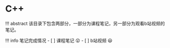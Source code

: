 # C++

!!! abstract
    该目录下包含两部分，一部分为课程笔记，另一部分为观看b站视频的笔记。

!!! info 笔记完成情况
    - [ ] 课程笔记 :astonished:
    - [ ] b站视频 :smiley: